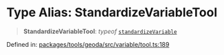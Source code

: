 # Type Alias: StandardizeVariableTool

> **StandardizeVariableTool**: *typeof* [`standardizeVariable`](../variables/standardizeVariable.md)

Defined in: [packages/tools/geoda/src/variable/tool.ts:189](https://github.com/GeoDaCenter/openassistant/blob/37d127dc7a76d6b5cf9de906c055e4c904e3dfed/packages/tools/geoda/src/variable/tool.ts#L189)
